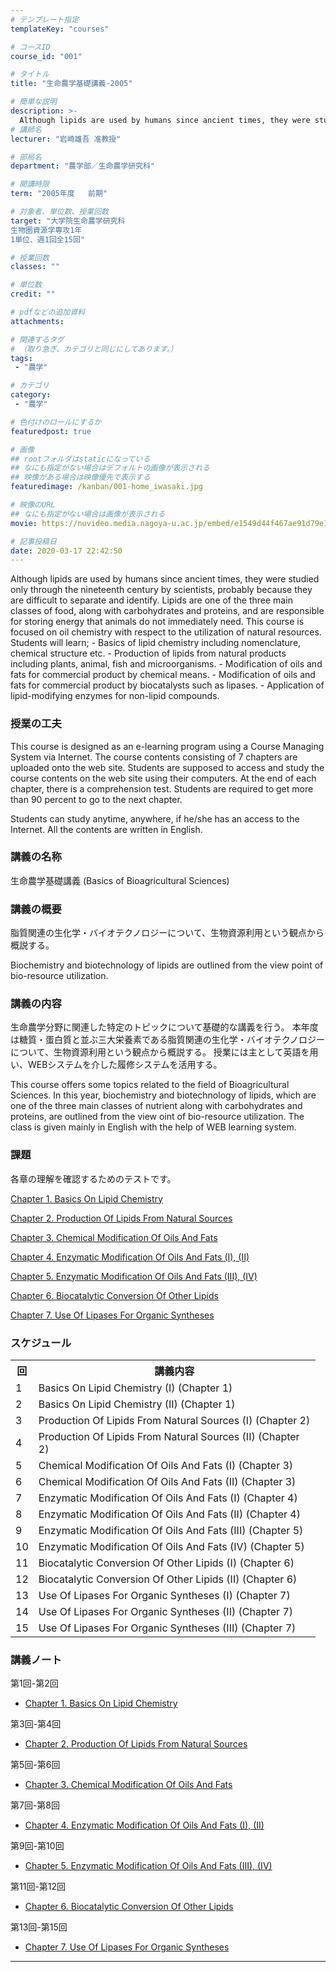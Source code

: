 ```yaml
---
# テンプレート指定
templateKey: "courses"

# コースID
course_id: "001"

# タイトル
title: "生命農学基礎講義-2005"

# 簡単な説明
description: >-
  Although lipids are used by humans since ancient times, they were studied only through the nineteenth century by scientists, probably because they are difficult to separate and identify. Lipids are on ...
# 講師名
lecturer: "岩崎雄吾 准教授"

# 部局名
department: "農学部／生命農学研究科"

# 開講時限
term: "2005年度	前期"

# 対象者、単位数、授業回数
target: "大学院生命農学研究科
生物圏資源学専攻1年
1単位、週1回全15回"

# 授業回数
classes: ""

# 単位数
credit: ""

# pdfなどの追加資料
attachments:

# 関連するタグ
# （取り急ぎ、カテゴリと同じにしてあります。）
tags:
 - "農学"

# カテゴリ
category:
 - "農学"

# 色付けのロールにするか
featuredpost: true

# 画像
## rootフォルダはstaticになっている
## なにも指定がない場合はデフォルトの画像が表示される
## 映像がある場合は映像優先で表示する
featuredimage: /kanban/001-home_iwasaki.jpg

# 映像のURL
## なにも指定がない場合は画像が表示される
movie: https://nuvideo.media.nagoya-u.ac.jp/embed/e1549d44f467ae91d79e166c718b4d481213f354

# 記事投稿日
date: 2020-03-17 22:42:50
---
```


Although lipids are used by humans since ancient times, they were studied only through the nineteenth century by scientists, probably because they are difficult to separate and identify. Lipids are one of the three main classes of food, along with carbohydrates and proteins, and are responsible for storing energy that animals do not immediately need. This course is focused on oil chemistry with respect to the utilization of natural resources. Students will learn; - Basics of lipid chemistry including nomenclature, chemical structure etc. - Production of lipids from natural products including plants, animal, fish and microorganisms. - Modification of oils and fats for commercial product by chemical means. - Modification of oils and fats for commercial product by biocatalysts such as lipases. - Application of lipid-modifying enzymes for non-lipid compounds.


### 授業の工夫

This course is designed as an e-learning program using a Course Managing System via Internet. The course contents consisting of 7 chapters are uploaded onto the web site. Students are supposed to access and study the course contents on the web site using their computers. At the end of each chapter, there is a comprehension test. Students are required to get more than 90 percent to go to the next chapter.

Students can study anytime, anywhere, if he/she has an access to the Internet. All the contents are written in English.






### 講義の名称

生命農学基礎講義 (Basics of Bioagricultural Sciences)

### 講義の概要

脂質関連の生化学・バイオテクノロジーについて、生物資源利用という観点から概説する。

Biochemistry and biotechnology of lipids are outlined from the view point of bio-resource utilization.

### 講義の内容

生命農学分野に関連した特定のトピックについて基礎的な講義を行う。
本年度は糖質・蛋白質と並ぶ三大栄養素である脂質関連の生化学・バイオテクノロジーについて、生物資源利用という観点から概説する。
授業には主として英語を用い、WEBシステムを介した履修システムを活用する。

This course offers some topics related to the field of Bioagricultural Sciences.
In this year, biochemistry and biotechnology of lipids, which are one of the three main classes of nutrient along with carbohydrates and proteins, are outlined from the view oint of bio-resource utilization.
The class is given mainly in English with the help of WEB learning system.

### 課題

各章の理解を確認するためのテストです。

[Chapter 1. Basics On Lipid Chemistry](http://ocw.nagoya-u.jp/files/1/test_chap1.pdf) 


[Chapter 2. Production Of Lipids From Natural Sources](http://ocw.nagoya-u.jp/files/1/test_chap2.pdf) 


[Chapter 3. Chemical Modification Of Oils And Fats](http://ocw.nagoya-u.jp/files/1/test_chap3.pdf) 


[Chapter 4. Enzymatic Modification Of Oils And Fats (I), (II)](http://ocw.nagoya-u.jp/files/1/test_chap4.pdf) 


[Chapter 5. Enzymatic Modification Of Oils And Fats (III), (IV)](http://ocw.nagoya-u.jp/files/1/test_chap5.pdf) 


[Chapter 6. Biocatalytic Conversion Of Other Lipids](http://ocw.nagoya-u.jp/files/1/test_chap6.pdf) 


[Chapter 7. Use Of Lipases For Organic Syntheses](http://ocw.nagoya-u.jp/files/1/test_chap7.pdf) 






<h3>スケジュール</h3>
<table class="basic" width="455">

<tr>
<th width="20">回</th>
<th width="435">講義内容</th>
</tr>
<tr>
<td class=center>1</td>
<td>Basics On Lipid Chemistry (I) (Chapter 1)</td>

</tr>
<tr>
<td class=center>2</td>
<td>Basics On Lipid Chemistry (II) (Chapter 1)</td>
</tr>
<tr>
<td class=center>3</td>
<td>Production Of Lipids From Natural Sources (I) (Chapter 2)</td>
</tr>
<tr>
<td class=center>4</td>
<td>Production Of Lipids From Natural Sources (II) (Chapter 2)</td>
</tr>
<tr>

<td class=center>5</td>
<td>Chemical Modification Of Oils And Fats (I) (Chapter 3)</td>
</tr>
<tr>
<td class=center>6</td>
<td>Chemical Modification Of Oils And Fats (II) (Chapter 3)</td>
</tr>

<tr>
<td class=center>7</td>
<td>Enzymatic Modification Of Oils And Fats (I) (Chapter 4)</td>
</tr>
<tr>
<td class=center>8</td>
<td>Enzymatic Modification Of Oils And Fats (II) (Chapter 4)</td>

</tr>
<tr>
<td class=center>9</td>
<td>Enzymatic Modification Of Oils And Fats (III) (Chapter 5)</td>
</tr>
<tr>
<td class=center>10</td>

<td>Enzymatic Modification Of Oils And Fats (IV) (Chapter 5)</td>
</tr>
<tr>
<td class=center>11</td>
<td>Biocatalytic Conversion Of Other Lipids (I) (Chapter 6)</td>
</tr>
<tr>

<td class=center>12</td>
<td>Biocatalytic Conversion Of Other Lipids (II) (Chapter 6)</td>
</tr>
<tr>
<td class=center>13</td>
<td>Use Of Lipases For Organic Syntheses (I) (Chapter 7)</td>
</tr>

<tr>
<td class=center>14</td>
<td>Use Of Lipases For Organic Syntheses (II) (Chapter 7)</td>
</tr>
<tr>
<td class=center>15</td>
<td>Use Of Lipases For Organic Syntheses (III) (Chapter 7)</td>

</tr>
</table>



### 講義ノート

第1回-第2回
- [Chapter 1. Basics On Lipid Chemistry](/files/1/chap1.pdf)

第3回-第4回
- [Chapter 2. Production Of Lipids From Natural Sources](/files/1/chap2.pdf)

第5回-第6回
- [Chapter 3. Chemical Modification Of Oils And Fats](/files/1/chap3.pdf)

第7回-第8回
- [Chapter 4. Enzymatic Modification Of Oils And Fats (I), (II)](/files/1/chap4.pdf)

第9回-第10回
- [Chapter 5. Enzymatic Modification Of Oils And Fats (III), (IV)](/files/1/chap5.pdf)

第11回-第12回
- [Chapter 6. Biocatalytic Conversion Of Other Lipids](/files/1/chap6.pdf)

第13回-第15回
- [Chapter 7. Use Of Lipases For Organic Syntheses](/files/1/chap7.pdf)










-----